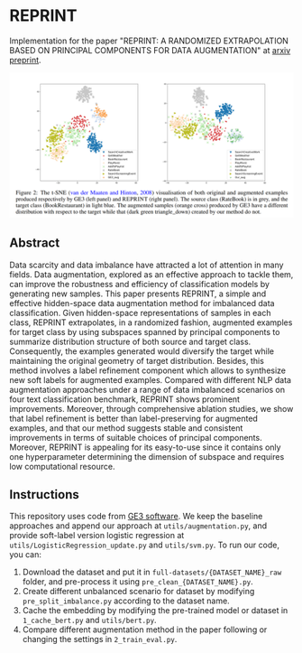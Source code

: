 # REPRINT

Implementation for the paper "REPRINT: A RANDOMIZED EXTRAPOLATION BASED ON PRINCIPAL COMPONENTS FOR DATA AUGMENTATION" at [arxiv preprint](https://arxiv.org/abs/2204.12024).

![](fig1.png)

## Abstract

Data scarcity and data imbalance have attracted a lot of attention in many fields. Data augmentation, explored as an effective approach to tackle them, can improve the robustness and efficiency of classification models by generating new samples. This paper presents REPRINT, a simple and effective hidden-space data augmentation method for imbalanced data classification. Given hidden-space representations of samples in each class, REPRINT extrapolates, in a randomized fashion, augmented examples for target class by using subspaces spanned by principal components to summarize distribution structure of both source and target class. Consequently, the examples generated would diversify the target while maintaining the original geometry of target distribution. Besides, this method involves a label refinement component which allows to synthesize new soft labels for augmented examples. Compared with different NLP data augmentation approaches under a range of data imbalanced scenarios on four text classification benchmark, REPRINT shows prominent improvements. Moreover, through comprehensive ablation studies, we show that label refinement is better than label-preserving for augmented examples, and that our method suggests stable and consistent improvements in terms of suitable choices of principal components. Moreover, REPRINT is appealing for its easy-to-use since it contains only one hyperparameter determining the dimension of subspace and requires low computational resource.

## Instructions

This repository uses code from [GE3 software](https://aclanthology.org/attachments/2021.emnlp-main.479.Software.zip). We keep the baseline approaches and append our approach at `utils/augmentation.py`, and provide soft-label version logistic regression at `utils/LogisticRegression_update.py` and `utils/svm.py`. To run our code, you can:

1. Download the dataset and put it in `full-datasets/{DATASET_NAME}_raw` folder, and pre-process it using `pre_clean_{DATASET_NAME}.py`.
2. Create different unbalanced scenario for dataset by modifying `pre_split_imbalance.py` according to the dataset name.
3. Cache the embedding by modifying the pre-trained model or dataset in `1_cache_bert.py` and `utils/bert.py`.
4. Compare different augmentation method in the paper following or changing the settings in `2_train_eval.py`.
